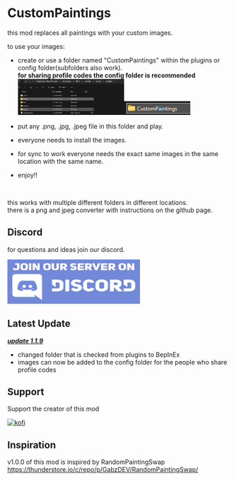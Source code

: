 # CustomPaintings
this mod replaces all paintings with your custom images.<br>

to use your images:<br>

- create or use a folder named "CustomPaintings" within the plugins or config folder(subfolders also work).<br>
<b>for sharing profile codes the config folder is recommended</b><br>
<img src="https://github.com/LittleHund/CustomPaintingsMod/blob/master/images/config_Plugins_folders.png" width=50%><img src="https://github.com/LittleHund/CustomPaintingsMod/blob/master/images/CustomPaintings_folder.png">

- put any .png, .jpg, .jpeg file in this folder and play.
- everyone needs to install the images.
- for sync to work everyone needs the exact same images in the same location with the same name.
- enjoy!!
<br>

this works with multiple different folders in different locations.<br>
there is a png and jpeg converter with instructions on the github page.<br>

## Discord
for questions and ideas join our discord.<br>
<p><a href="https://discord.gg/FB4KmrdgPr">
<img alt="Discord" src="https://github.com/LittleHund/CustomPaintingsMod/blob/master/images/join_discord.jpg" height="100" width="300"> <br>
</a></p>


## Latest Update
<b><i><ins> update 1.1.9 </b></i></ins> <br>
- changed folder that is checked from plugins to BepInEx
- images can now be added to the config folder for the people who share profile codes


## Support
Support the creator of this mod		<br>
<p><a href="https://Ko-fi.com/littlehund">
<img alt="kofi" src="https://i.imgur.com/jzwECeF.png">
</a></p>


## Inspiration
v1.0.0 of this mod is inspired by RandomPaintingSwap<br>
https://thunderstore.io/c/repo/p/GabzDEV/RandomPaintingSwap/
